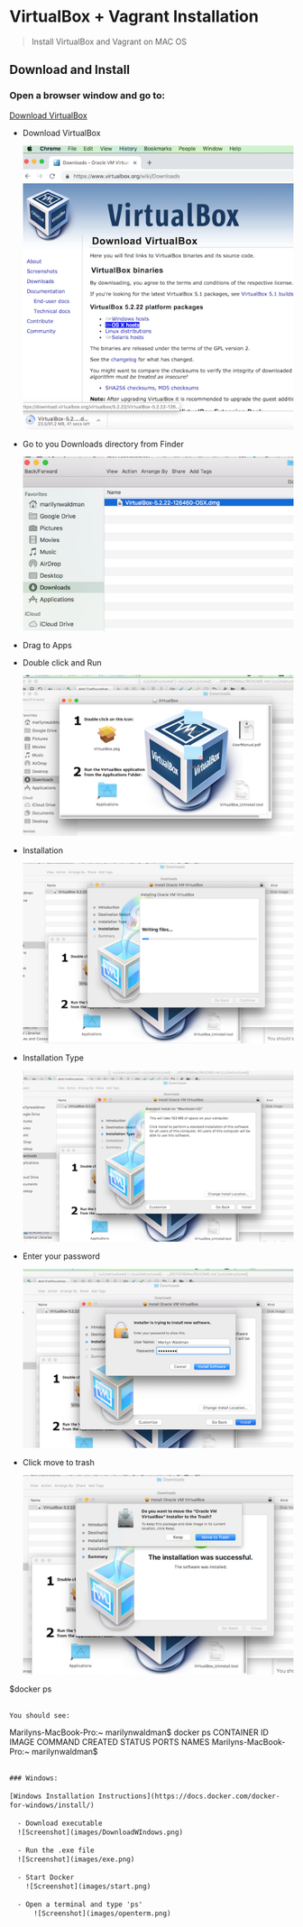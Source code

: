 # VirtualBox + Vagrant Installation
> Install VirtualBox and Vagrant on MAC OS


## Download and Install
### Open a browser window and go to:

[Download VirtualBox](https://www.virtualbox.org/wiki/Downloads) 

  - Download VirtualBox
  
      ![Screenshot](images/VBDownloadMac.png) 
      
  - Go to you Downloads directory from Finder
    
       ![Screenshot](images/downloads.png)      
  
  - Drag to Apps 
  
  - Double click and Run
  
       ![Screenshot](images/app.png) 
  
  - Installation
    
       ![Screenshot](images/installation.png) 
  
  - Installation Type
      
       ![Screenshot](images/installtype.png) 
    
  - Enter your password
        
       ![Screenshot](images/enterpassword.png) 
       
  - Click move to trash
          
       ![Screenshot](images/movetotrash.png)         
  
 
  $docker ps
```    

You should see:

````
Marilyns-MacBook-Pro:~ marilynwaldman$ docker ps
CONTAINER ID        IMAGE               COMMAND             CREATED             STATUS              PORTS               NAMES
Marilyns-MacBook-Pro:~ marilynwaldman$ 
 
````
    
### Windows:

[Windows Installation Instructions](https://docs.docker.com/docker-for-windows/install/)

  - Download executable
  ![Screenshot](images/DownloadWIndows.png) 
  
  - Run the .exe file
  ![Screenshot](images/exe.png) 
  
  - Start Docker
    ![Screenshot](images/start.png) 
    
  - Open a terminal and type 'ps'
      ![Screenshot](images/openterm.png)   



